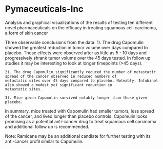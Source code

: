 # Pymaceuticals-Inc
Analysis and graphical visualizations of the results of testing ten different novel pharmaceuticals on the efficacy in treating squamous cell carcinoma, a form of skin cancer

  Three observable conclusions from the data:
    1). The drug Capomulin showed the greatest reduction in tumor volume over days compared to placebo. These effects were observed               after as little as 5 - 10 days and progressively shrank tumor volume over the 45 days tested. In follow up studies it may                 be interesting to look at longer timepoints (>45 days). 
    
    2). The drug Capomulin significantly reduced the number of metastatic spread of the cancer observed in reduced numbers of                     metastatic sites over 45 days compared to placebo. Noteably, Infubinol also showed a modest yet significant reduction in                   metastatic sites.
    
    3). Mice given Capomulin survived notably longer than those given placebo.
    
  In summary, mice treated with Capomulin had smaller tumors, less spread of the cancer, and lived longer than placebo controls.             Capomulin looks promising as a potential anti-cancer drug to treat squamous cell carcinoma and additional follow up is                     recommended. 
   
  Note: Ramicane may be an additional candiate for further testing with its anti-cancer profil similar to Capomulin. 
